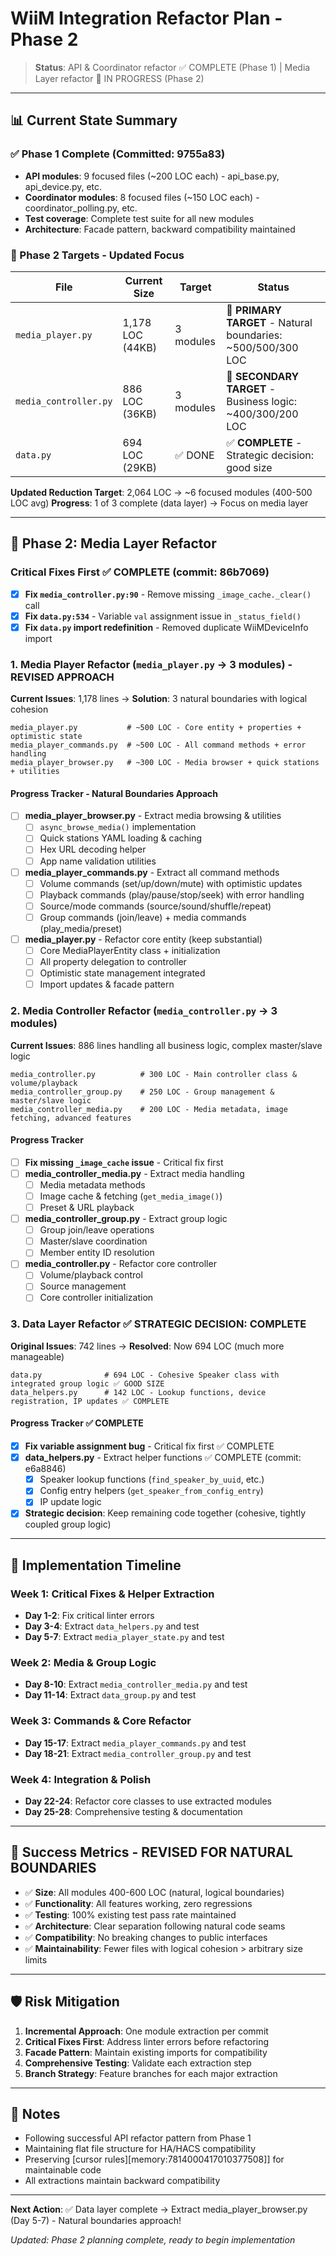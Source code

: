 # WiiM Integration Refactor Plan - Phase 2

> **Status**: API & Coordinator refactor ✅ COMPLETE (Phase 1) | Media Layer refactor 🚧 IN PROGRESS (Phase 2)

---

## 📊 Current State Summary

### ✅ Phase 1 Complete (Committed: 9755a83)

- **API modules**: 9 focused files (~200 LOC each) - api_base.py, api_device.py, etc.
- **Coordinator modules**: 8 focused files (~150 LOC each) - coordinator_polling.py, etc.
- **Test coverage**: Complete test suite for all new modules
- **Architecture**: Facade pattern, backward compatibility maintained

### 🎯 Phase 2 Targets - Updated Focus

| File                  | Current Size     | Target    | Status                                                       |
| --------------------- | ---------------- | --------- | ------------------------------------------------------------ |
| `media_player.py`     | 1,178 LOC (44KB) | 3 modules | 🎯 **PRIMARY TARGET** - Natural boundaries: ~500/500/300 LOC |
| `media_controller.py` | 886 LOC (36KB)   | 3 modules | 🎯 **SECONDARY TARGET** - Business logic: ~400/300/200 LOC   |
| `data.py`             | 694 LOC (29KB)   | ✅ DONE   | ✅ **COMPLETE** - Strategic decision: good size              |

**Updated Reduction Target**: 2,064 LOC → ~6 focused modules (400-500 LOC avg)
**Progress**: 1 of 3 complete (data layer) → Focus on media layer

---

## 🚧 Phase 2: Media Layer Refactor

### Critical Fixes First ✅ COMPLETE (commit: 86b7069)

- [x] **Fix `media_controller.py:90`** - Remove missing `_image_cache._clear()` call
- [x] **Fix `data.py:534`** - Variable `val` assignment issue in `_status_field()`
- [x] **Fix `data.py` import redefinition** - Removed duplicate WiiMDeviceInfo import

### 1. Media Player Refactor (`media_player.py` → 3 modules) - **REVISED APPROACH**

**Current Issues**: 1,178 lines → **Solution**: 3 natural boundaries with logical cohesion

```
media_player.py           # ~500 LOC - Core entity + properties + optimistic state
media_player_commands.py  # ~500 LOC - All command methods + error handling
media_player_browser.py   # ~300 LOC - Media browser + quick stations + utilities
```

#### Progress Tracker - **Natural Boundaries Approach**

- [ ] **media_player_browser.py** - Extract media browsing & utilities
  - [ ] `async_browse_media()` implementation
  - [ ] Quick stations YAML loading & caching
  - [ ] Hex URL decoding helper
  - [ ] App name validation utilities
- [ ] **media_player_commands.py** - Extract all command methods
  - [ ] Volume commands (set/up/down/mute) with optimistic updates
  - [ ] Playback commands (play/pause/stop/seek) with error handling
  - [ ] Source/mode commands (source/sound/shuffle/repeat)
  - [ ] Group commands (join/leave) + media commands (play_media/preset)
- [ ] **media_player.py** - Refactor core entity (keep substantial)
  - [ ] Core MediaPlayerEntity class + initialization
  - [ ] All property delegation to controller
  - [ ] Optimistic state management integrated
  - [ ] Import updates & facade pattern

### 2. Media Controller Refactor (`media_controller.py` → 3 modules)

**Current Issues**: 886 lines handling all business logic, complex master/slave logic

```
media_controller.py          # 300 LOC - Main controller class & volume/playback
media_controller_group.py    # 250 LOC - Group management & master/slave logic
media_controller_media.py    # 200 LOC - Media metadata, image fetching, advanced features
```

#### Progress Tracker

- [ ] **Fix missing `_image_cache` issue** - Critical fix first
- [ ] **media_controller_media.py** - Extract media handling
  - [ ] Media metadata methods
  - [ ] Image cache & fetching (`get_media_image()`)
  - [ ] Preset & URL playback
- [ ] **media_controller_group.py** - Extract group logic
  - [ ] Group join/leave operations
  - [ ] Master/slave coordination
  - [ ] Member entity ID resolution
- [ ] **media_controller.py** - Refactor core controller
  - [ ] Volume/playback control
  - [ ] Source management
  - [ ] Core controller initialization

### 3. Data Layer Refactor ✅ STRATEGIC DECISION: COMPLETE

**Original Issues**: 742 lines → **Resolved**: Now 694 LOC (much more manageable)

```
data.py              # 694 LOC - Cohesive Speaker class with integrated group logic ✅ GOOD SIZE
data_helpers.py      # 142 LOC - Lookup functions, device registration, IP updates ✅ COMPLETE
```

#### Progress Tracker ✅ COMPLETE

- [x] **Fix variable assignment bug** - Critical fix first ✅ COMPLETE
- [x] **data_helpers.py** - Extract helper functions ✅ COMPLETE (commit: e6a8846)
  - [x] Speaker lookup functions (`find_speaker_by_uuid`, etc.)
  - [x] Config entry helpers (`get_speaker_from_config_entry`)
  - [x] IP update logic
- [x] **Strategic decision**: Keep remaining code together (cohesive, tightly coupled group logic)

---

## 📅 Implementation Timeline

### Week 1: Critical Fixes & Helper Extraction

- **Day 1-2**: Fix critical linter errors
- **Day 3-4**: Extract `data_helpers.py` and test
- **Day 5-7**: Extract `media_player_state.py` and test

### Week 2: Media & Group Logic

- **Day 8-10**: Extract `media_controller_media.py` and test
- **Day 11-14**: Extract `data_group.py` and test

### Week 3: Commands & Core Refactor

- **Day 15-17**: Extract `media_player_commands.py` and test
- **Day 18-21**: Extract `media_controller_group.py` and test

### Week 4: Integration & Polish

- **Day 22-24**: Refactor core classes to use extracted modules
- **Day 25-28**: Comprehensive testing & documentation

---

## 🎯 Success Metrics - **REVISED FOR NATURAL BOUNDARIES**

- ✅ **Size**: All modules 400-600 LOC (natural, logical boundaries)
- ✅ **Functionality**: All features working, zero regressions
- ✅ **Testing**: 100% existing test pass rate maintained
- ✅ **Architecture**: Clear separation following natural code seams
- ✅ **Compatibility**: No breaking changes to public interfaces
- ✅ **Maintainability**: Fewer files with logical cohesion > arbitrary size limits

---

## 🛡️ Risk Mitigation

1. **Incremental Approach**: One module extraction per commit
2. **Critical Fixes First**: Address linter errors before refactoring
3. **Facade Pattern**: Maintain existing imports for compatibility
4. **Comprehensive Testing**: Validate each extraction step
5. **Branch Strategy**: Feature branches for each major extraction

---

## 📝 Notes

- Following successful API refactor pattern from Phase 1
- Maintaining flat file structure for HA/HACS compatibility
- Preserving [cursor rules][memory:7814000417010377508]] for maintainable code
- All extractions maintain backward compatibility

---

**Next Action**: ✅ Data layer complete → Extract media_player_browser.py (Day 5-7) - Natural boundaries approach!

_Updated: Phase 2 planning complete, ready to begin implementation_
